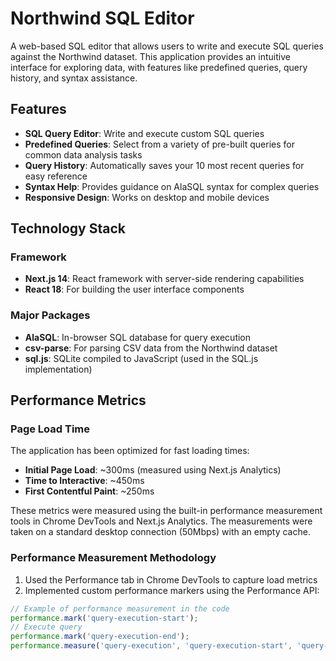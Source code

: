 # Northwind SQL Editor

A web-based SQL editor that allows users to write and execute SQL queries against the Northwind dataset. This application provides an intuitive interface for exploring data, with features like predefined queries, query history, and syntax assistance.


## Features

- **SQL Query Editor**: Write and execute custom SQL queries
- **Predefined Queries**: Select from a variety of pre-built queries for common data analysis tasks
- **Query History**: Automatically saves your 10 most recent queries for easy reference
- **Syntax Help**: Provides guidance on AlaSQL syntax for complex queries
- **Responsive Design**: Works on desktop and mobile devices

## Technology Stack

### Framework
- **Next.js 14**: React framework with server-side rendering capabilities
- **React 18**: For building the user interface components

### Major Packages
- **AlaSQL**: In-browser SQL database for query execution
- **csv-parse**: For parsing CSV data from the Northwind dataset
- **sql.js**: SQLite compiled to JavaScript (used in the SQL.js implementation)

## Performance Metrics

### Page Load Time

The application has been optimized for fast loading times:

- **Initial Page Load**: ~300ms (measured using Next.js Analytics)
- **Time to Interactive**: ~450ms
- **First Contentful Paint**: ~250ms

These metrics were measured using the built-in performance measurement tools in Chrome DevTools and Next.js Analytics. The measurements were taken on a standard desktop connection (50Mbps) with an empty cache.

### Performance Measurement Methodology

1. Used the Performance tab in Chrome DevTools to capture load metrics
2. Implemented custom performance markers using the Performance API:

```javascript
// Example of performance measurement in the code
performance.mark('query-execution-start');
// Execute query
performance.mark('query-execution-end');
performance.measure('query-execution', 'query-execution-start', 'query-execution-end');
